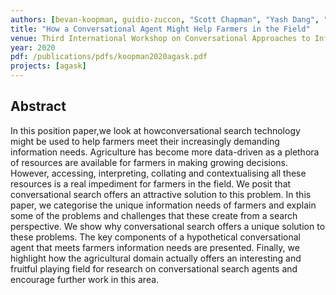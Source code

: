 ```yaml
---
authors: [bevan-koopman, guidio-zuccon, "Scott Chapman", "Yash Dang", "David Lawrence"]
title: "How a Conversational Agent Might Help Farmers in the Field"
venue: Third International Workshop on Conversational Approaches to Information Retrieval (CAIR'20) Full-day Workshop at CHIIR 2020
year: 2020
pdf: /publications/pdfs/koopman2020agask.pdf
projects: [agask]
---
```


## Abstract

In this position paper,we look at howconversational search technology might be used to help farmers meet their increasingly demanding information needs. Agriculture has become more data-driven as a plethora of resources are available for farmers in making growing decisions. However, accessing, interpreting, collating and contextualising all these resources is a real impediment for farmers in the field. We posit that conversational search offers an attractive solution to this problem. In this paper, we categorise the unique information needs of farmers and explain some of the problems and challenges that these create from a search perspective. We show why conversational search offers a unique solution to these problems. The key components of a hypothetical conversational agent that meets farmers information needs are presented. Finally, we highlight how the agricultural domain actually offers an interesting and fruitful playing field for research on conversational search agents and encourage further work in this area.
